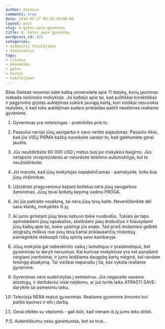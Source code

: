 ```yaml
---
author: dainius
comments: true
date: 2010-05-27 09:25:36+00:00
layout: post
slug: b-gates-apie-gyvenima
title: B. Gates apie gyvenimą
wordpress_id: 425
categories:
- asmeninis tobulėjimas
- dienoraštis
tags:
- citatos
- ekonomika
- gates
- mintys
- tobulėjimas
---
```


Bilas Geitsas neseniai sakė kalbą universitete apie 11 dalykų, kurių jaunimas niekada neišmoks mokykloje. Jis kalbėjo apie tai, kad politiškai korektiškas ir pagyromis grįstas auklėjimas sukūrė jaunąją kartą, kuri visiškai nesuvokia realybės, ir kad toks auklėjimas sudaro prielaidas patirti nesėkmes realiame gyvenime.

1. Gyvenimas yra neteisingas - pratinkitės prie to.

2. Pasauliui nerūpi jūsų savigarba ir savo vertės pajautimas. Pasaulis tikisi, kad jūs VISŲ PIRMA kažką nuveiksite vardan to, kad galėtumėte gerai jaustis.

3. Jūs neuždirbsite 60 000 USD į metus tuoj po mokyklos baigimo. Jūs netapsite viceprezidentu ar neturėsite telefono automobilyje, kol to neužsidirbsite.

4. Jei manote, kad jūsų mokytojas nepakenčiamas - pamatysite, koks bus jūsų viršininkas.

5. Užsidirbti pragyvenimui kepant kotletus nėra jūsų savigarbos žeminimas. Jūsų tėvai kotletų kepimą vadino PROGA.

6. Jei jūs patirsite nesėkmę, tai nėra jūsų tėvų kaltė. Neverkšlenkite dėl savo klaidų, mokykitės iš jų.

7. Iki jums gimstant jūsų tėvai nebuvo tokie nuobodūs. Tokiais jie tapo apmokėdami jūsų sąsakaitas, skalbdami jūsų drabužius ir klausydami jūsų kalbų apie tai, kokie ypatingi jūs esate. Tad prieš imdamiesi gelbėti atogražų miškus nuo jusų tėvų kartai priklausančių niokotojų pamėginkite išsikuopti rūbų spintą savo kambaryje.

8. Jūsų mokykla gal nebeskirsto vaikų į laimėtojus ir pralaimėtojus, bet gyvenimas to daryti nenustojo. Kai kuriose mokyklose yra net panaikinti neigiami įvertinimai, ir jums leidžiama daugybę kartų mėginti, kol randate teisingą atsakymą. Tai visiškai nepanašu į tai, kas vyksta realiame gyvenime.

9. Gyvenimas nėra suskirstytas į semestrus. Jūs negausite vasaros atostogų, ir darbdaviui visai neįdomu, ar jus turite laiko ATRASTI SAVE- darykite tai asmeniniu laiku.

10. Televizija NĖRA realus gyvenimas. Realiame gyvenime žmonės turi palikti kavines ir eiti į darbą.

11. Gerai elkitės su vėplomis - gali būti, kad vienam iš jų jums teks dirbti.

P.S. Autentiškumu nesu garantuotas, bet so true...
